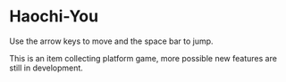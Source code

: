 # Haochi-You

Use the arrow keys to move and the space bar to jump.

This is an item collecting platform game, more possible new features are still in development.
